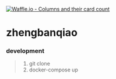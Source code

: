 [![Waffle.io - Columns and their card count](https://badge.waffle.io/oiahoon/Genupie.svg?columns=all)](https://waffle.io/oiahoon/Genupie)


# zhengbanqiao
 


### development

> 1. git clone
> 2. docker-compose up
> 
